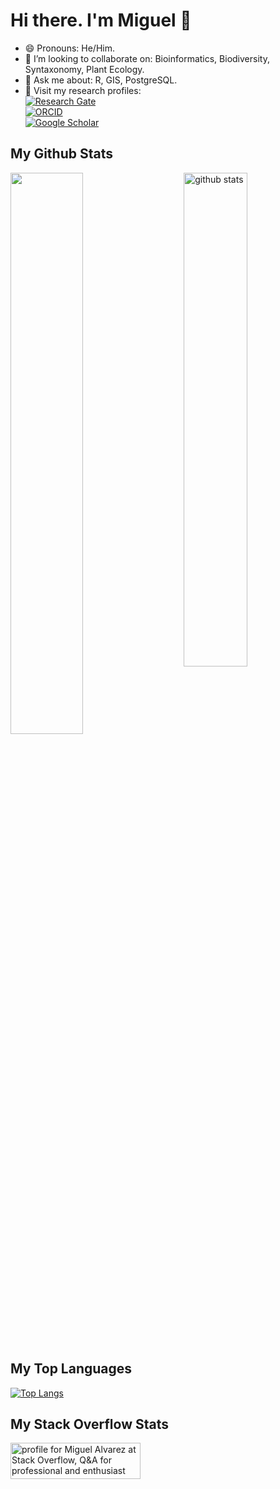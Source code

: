 # Hi there. I'm Miguel 👋

- 😄 Pronouns: He/Him.
- 👯 I’m looking to collaborate on: Bioinformatics, Biodiversity, Syntaxonomy, Plant Ecology.
- 💬 Ask me about: R, GIS, PostgreSQL.
- :page_facing_up: Visit my research profiles:\
  [![Research Gate](https://img.shields.io/badge/Research_Gate-M_Alvarez-brightgreen.svg)](https://www.researchgate.net/profile/Miguel-Alvarez-9)\
  [![ORCID](https://img.shields.io/badge/ORCID-0000--0003--1500--1834-green.svg)](https://orcid.org/0000-0003-1500-1834)\
  [![Google Scholar](https://img.shields.io/badge/Google_Scholar-M_Alvarez-blue.svg)](https://scholar.google.de/citations?user=z29UaXQAAAAJ&hl)
  
## My Github Stats

<img src="https://github-readme-stats.vercel.app/api?username=kamapu&show_icons=true&theme=gotham" alt="github stats" width="45%" align="right"/>
<img src="https://github-readme-streak-stats.herokuapp.com/?user=kamapu&theme=dark" width="48%" >

## My Top Languages

[![Top Langs](https://github-readme-stats.vercel.app/api/top-langs/?username=kamapu&exclude_repo=kamapu,kamapu.github.io)](https://github.com/kamapu/github-readme-stats)

## My Stack Overflow Stats

<a href="https://stackoverflow.com/users/5846398/miguel-alvarez"><img src="https://stackoverflow.com/users/flair/5846398.png" width="208" height="58" alt="profile for Miguel Alvarez at Stack Overflow, Q&amp;A for professional and enthusiast programmers" title="profile for Miguel Alvarez at Stack Overflow, Q&amp;A for professional and enthusiast programmers"></a>

<!--
**kamapu/kamapu** is a ✨ _special_ ✨ repository because its `README.md` (this file) appears on your GitHub profile.

Here are some ideas to get you started:

- 🔭 I’m currently working on ...
- 🌱 I’m currently learning ...
- 👯 I’m looking to collaborate on ...
- 🤔 I’m looking for help with ...
- 💬 Ask me about ...
- 📫 How to reach me: ...
- 😄 Pronouns: ...
- ⚡ Fun fact: ...
-->
